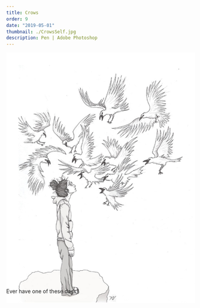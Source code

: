 ```yaml
---
title: Crows
order: 9
date: "2019-05-01"
thumbnail: ./CrowsSelf.jpg
description: Pen | Adobe Photoshop
---
```


<div class="kg-width-full">

![Crows](./CrowsSelf.jpg)

<p style="margin-top: -6vw">
Ever have one of these days?
</p>
</div>

